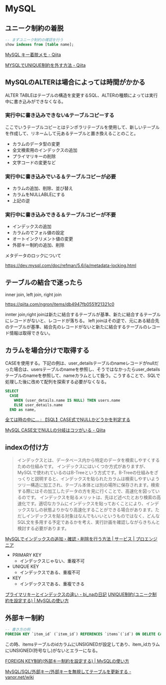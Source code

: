# MySQL

## ユニーク制約の着脱

```sql
-- まずユニーク制約の確認を行う
show indexes from [table name];

```

[MySQL キー着脱メモ - Qiita](https://qiita.com/reneice/items/3d9064b4396f98302397)

[MYSQLでUNIQUE制約を外す方法 - Qiita](https://qiita.com/katsukii/items/992a04aaec5fc87919f3)

## MySQLのALTERは場合によっては時間がかかる

ALTER TABLEはテーブルの構造を変更するSQL、ALTERの種類によっては実行中に書き込みができなくなる。

### 実行中に書き込みできない&テーブルコピーする

ここでいうテーブルコピーとはテンポラリテーブルを使用して、新しいテーブルを作成して、リネームして元あるテーブルと置き換えることのこと。

- カラムのデータ型の変更
- 全文検索用のインデックスの追加
- プライマリキーの削除
- 文字コードの変更など

### 実行中に書き込みでいる＆テーブルコピーが必要

- カラムの追加、削除、並び替え
- カラムをNULLABLEにする
- 上記の逆

### 実行中に書き込みできる＆テーブルコピーが不要

- インデックスの追加
- カラムのでフォル値の設定
- オートインクリメント値の変更
- 外部キー制約の追加、削除

メタデータのロックについて

https://dev.mysql.com/doc/refman/5.6/ja/metadata-locking.html


## テーブルの結合で迷ったら

inner join, left join, right join

https://qiita.com/ngron/items/db4947fb0551f21321c0

innter join,right joinは新たに結合するテーブルが基準、新たに結合するテーブルにレコードがないと、レコードが落ちる。
left joinはその逆で、元にある結合先のテーブルが基準、結合先のレコードがないと新たに結合するテーブルのレコード情報は取得できない。

## カラムを場合分けで取得する

CASEを使用する。下記の例は、user_detailsテーブルのnameレコードがnullだった場合は、usersテーブルのnameを参照し、そうではなかったらuser_detailsテーブルのnameを参照して、nameカラムとして扱う。こうすることで、SQLで処理した後に改めて配列を探索する必要がなくなる。

```sql
SELECT
  CASE
    WHEN (user_details.name IS NULL) THEN users.name
    ELSE user_details.name
  END as name,
```

[全ては時の中に… : 【SQL】CASE式でNULLかどうかを判定する](http://blog.livedoor.jp/akf0/archives/51469844.html)

[MySQL CASE文でNULLの分岐はコツがいる - Qiita](https://qiita.com/ayies128/items/8d5ddb39af83fe5138ff)

## indexの付け方

> インデックスとは、データベース内から特定のデータを検索しやすくするための仕組みです。
インデックスにはいくつか方式がありますが、MySQLで使われているのはB-Treeという方式です。B-Treeの仕組みをざっくりと説明すると、インデックスを貼られたカラムは検索しやすいようツリー構造に加工され、テーブル本体とは別の場所に保存されます。検索する際にはその加工したデータの方を見に行くことで、高速化を図っているのです。
インデックスを貼るメリットは、先ほど述べたとおり検索の高速化です。適切なカラムにインデックスを貼っておくことにより、インデックスなしの状態よりかなり高速化することができる場合があります。ただしインデックスを貼る対象はなんでもいいというものではなく、どんなSQL文を多用する予定であるかを考え、実行計画を確認しながらきちんと検討する必要があります。

[MySQLでインデックスの追加・確認・削除を行う方法 | サービス | プロエンジニア](https://proengineer.internous.co.jp/content/columnfeature/6818)

- PRIMARY KEY
  - インデックスじゃない、重複不可
- UNIQUE KEY
  - インデックスである、重複不可
- KEY
  - インデックスである、重複できる

[プライマリキーとインデックスの違い - bi_naの日記](https://bi-na.hatenadiary.org/entry/20120218/1329530104)
[UNIQUE制約(ユニーク制約を設定する) | MySQLの使い方](https://www.dbonline.jp/mysql/table/index9.html)

## 外部キー制約

```sql
-- 書き方の例
FOREIGN KEY `item_id` (`item_id`) REFERENCES `items`(`id`) ON DELETE CASCADE
```

この時、itemsテーブルのidカラムにUNSIGNEDが設定してあり、item_idカラムにUNSIGNED(符号なし)がないとエラーになる。

[FOREIGN KEY制約(外部キー制約を設定する) | MySQLの使い方](https://www.dbonline.jp/mysql/table/index11.html)

[MySQL/SQL/外部キー/外部キーを無視してテーブルを更新する - yanor.net/wiki](https://yanor.net/wiki/?MySQL/SQL/%E5%A4%96%E9%83%A8%E3%82%AD%E3%83%BC/%E5%A4%96%E9%83%A8%E3%82%AD%E3%83%BC%E3%82%92%E7%84%A1%E8%A6%96%E3%81%97%E3%81%A6%E3%83%86%E3%83%BC%E3%83%96%E3%83%AB%E3%82%92%E6%9B%B4%E6%96%B0%E3%81%99%E3%82%8B)
